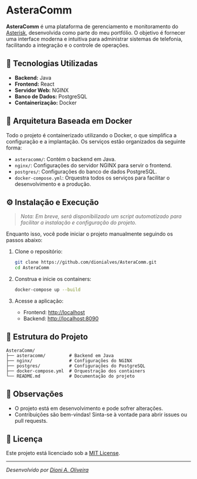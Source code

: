 # AsteraComm

**AsteraComm** é uma plataforma de gerenciamento e monitoramento do [Asterisk](https://www.asterisk.org/), desenvolvida como parte do meu portfólio. O objetivo é fornecer uma interface moderna e intuitiva para administrar sistemas de telefonia, facilitando a integração e o controle de operações.

## 🚀 Tecnologias Utilizadas

* **Backend:** Java
* **Frontend:** React
* **Servidor Web:** NGINX
* **Banco de Dados:** PostgreSQL
* **Containerização:** Docker

## 🐳 Arquitetura Baseada em Docker

Todo o projeto é containerizado utilizando o Docker, o que simplifica a configuração e a implantação. Os serviços estão organizados da seguinte forma:

* `asteracomm/`: Contém o backend em Java.
* `nginx/`: Configurações do servidor NGINX para servir o frontend.
* `postgres/`: Configurações do banco de dados PostgreSQL.
* `docker-compose.yml`: Orquestra todos os serviços para facilitar o desenvolvimento e a produção.

## ⚙️ Instalação e Execução

> *Nota: Em breve, será disponibilizado um script automatizado para facilitar a instalação e configuração do projeto.*

Enquanto isso, você pode iniciar o projeto manualmente seguindo os passos abaixo:

1. Clone o repositório:

   ```bash
   git clone https://github.com/dionialves/AsteraComm.git
   cd AsteraComm
   ```

2. Construa e inicie os containers:

   ```bash
   docker-compose up --build
   ```

3. Acesse a aplicação:

   * Frontend: [http://localhost](http://localhost)
   * Backend: [http://localhost:8090](http://localhost:8090)

## 📁 Estrutura do Projeto

```
AsteraComm/
├── asteracomm/         # Backend em Java
├── nginx/              # Configurações do NGINX
├── postgres/           # Configurações do PostgreSQL
├── docker-compose.yml  # Orquestração dos containers
└── README.md           # Documentação do projeto
```

## 📌 Observações

* O projeto está em desenvolvimento e pode sofrer alterações.
* Contribuições são bem-vindas! Sinta-se à vontade para abrir issues ou pull requests.

## 📄 Licença

Este projeto está licenciado sob a [MIT License](LICENSE).

---

*Desenvolvido por [Dioni A. Oliveira](https://github.com/dionialves)*
